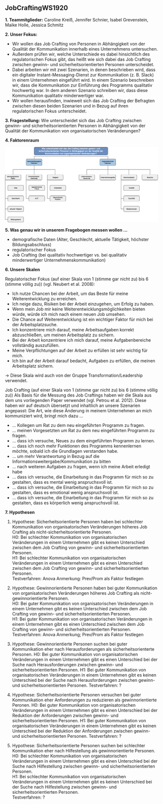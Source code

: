 
## JobCraftingWS1920


**1. Teammitglieder:** Caroline Kreiß, Jennifer Schnier, Isabel Grevenstein, Maike Holle, Jessica Schmitz

**2. Unser Fokus:** 

* Wir wollen das Job Crafting von Personen in Abhängigkeit von der Qualität der Kommunikation innerhalb eines Unternehmens untersuchen.
* Außerdem prüfen wir, welche Unterschiede es dabei hinsichtlich des regulatorischen Fokus gibt, das heißt wie sich dabei das Job Crafting zwischen gewinn- und sicherheitsorientierten Personen unterscheidet.
* Dabei arbeiten wir mit zwei Szenarien, in denen beschrieben wird, dass ein digitaler Instant-Messaging-Dienst zur Kommunikation (z. B. Slack) in einem Unternehmen eingeführt wird. In einem Szenario beschreiben wir, dass die Kommunikation zur Einführung des Programms qualitativ hochwertig war. In dem anderen Szenario schreiben wir, dass diese Kommunikation qualitativ minderwertiger war. 
* Wir wollen herausfinden, inwieweit sich das Job Crafting der Befragten zwischen diesen beiden Szenarien und in Bezug auf ihren regulatorischen Fokus unterscheidet.

**3. Fragestellung:** Wie unterscheidet sich das Job Crafting zwischen gewinn- und sicherheitsorientierten Personen in Abhängigkeit von der Qualität der Kommunikation von organisatorischen Veränderungen?

**4. Faktorenraum**

![Faktorenraum](https://raw.githubusercontent.com/JessicaS2512/JobCraftingWS1920/master/images/Faktorenraum%20Job%20Crafting.png)

**5. Was genau wir in unserem Fragebogen messen wollen ...**

* demografische Daten (Alter, Geschlecht, aktuelle Tätigkeit, höchster Bildungsabschluss)
* regulatorischer Fokus
* Job Crafting (bei qualitativ hochwertiger vs. bei qualitativ minderwertiger Unternehmenskommunikation)

**6. Unsere Skalen**

Regulatorischer Fokus (auf einer Skala von 1 (stimme gar nicht zu) bis 6 (stimme völlig zu)) (vgl. Neubert et al. 2008):

* Ich nutze Chancen bei der Arbeit, um das Beste für meine Weiterentwicklung zu erreichen.
* Ich neige dazu, Risiken bei der Arbeit einzugehen, um Erfolg zu haben.
* Wenn mein Job mir keine Weiterentwicklungsmöglichkeiten bieten würde, würde ich mich nach einem neuen Job umsehen.
* Die Chance auf Weiterentwicklung ist ein wichtiger Faktor für mich bei der Arbeitsplatzsuche.
* Ich konzentriere mich darauf, meine Arbeitsaufgaben korrekt abzuschließen, um meinen Arbeitsplatz zu sichern.
* Bei der Arbeit konzentriere ich mich darauf, meine Aufgabenbereiche vollständig auszufüllen.
* Meine Verpflichtungen auf der Arbeit zu erfüllen ist sehr wichtig für mich.
* Ich bin auf der Arbeit darauf bedacht, Aufgaben zu erfüllen, die meinen Arbeitsplatz sichern.

-> Diese Skala wird auch von der Gruppe Transformation/Leadership verwendet.

Job Crafting (auf einer Skala von 1 (stimme gar nicht zu) bis 6 (stimme völlig zu)) 
Als Basis für die Messung des Job Craftings haben wir die Skala aus dem uns vorliegenden Paper verwendet (vgl. Petrou et al. 2012). Diese haben wir auf deutsch übersetzt und inhaltlich an unsere Szenarien angepasst:
Die Art, wie diese Änderung in meinem Unternehmen an mich kommuniziert wird, bringt mich dazu ...

* ... Kollegen um Rat zu dem neu eingeführten Programm zu fragen.
* ... meinen Vorgesetzten um Rat zu dem neu eingeführten Programm zu fragen.
* ... dass ich versuche, Neues zu dem eingeführten Programm zu lernen.
* ... dass ich noch mehr Funktionen des Programms kennenlernen möchte, sobald ich die Grundlagen verstanden habe.
* ... um mehr Verantwortung in Bezug auf die Informationsweitergabe/Kommunikation zu bitten
* ... nach weiteren Aufgaben zu fragen, wenn ich meine Arbeit erledigt habe
* ... dass ich versuche, die Einarbeitung in das Programm für mich so zu gestalten, dass es mental wenig anspruchsvoll ist.
* ... dass ich versuche, die Einarbeitung in das Programm für mich so zu gestalten, dass es emotional wenig anspruchsvoll ist.
* ... dass ich versuche, die Einarbeitung in das Programm für mich so zu gestalten, dass es körperlich wenig anspruchsvoll ist.

**7. Hypothesen**

1. Hypothese: Sicherheitsorientierte Personen haben bei schlechter Kommunikation von organisatorischen Veränderungen höheres Job Crafting als nicht-sicherheitsorientierte Personen.  
H0: Bei schlechter Kommunikation von organisatorischen Veränderungen in einem Unternehmen gibt es keinen Unterschied zwischen dem Job Crafting von gewinn- und sicherheitsorientierten Personen.  
H1: Bei schlechter Kommunikation von organisatorischen Veränderungen in einem Unternehmen gibt es einen Unterschied zwischen dem Job Crafting von gewinn- und sicherheitsorientierten Personen.  
Testverfahren: Anova 
Anmerkung: Prev/Prom als Faktor festlegen

2. Hypothese: Gewinnorientierte Personen haben bei guter Kommunikation von organisatorischen Veränderungen höheres Job Crafting als nicht-gewinnorientierte Personen.   
H0: Bei guter Kommunikation von organisatorischen Veränderungen in einem Unternehmen gibt es keinen Unterschied zwischen dem Job Crafting von gewinn- und sicherheitsorientierten Personen.  
H1: Bei guter Kommunikation von organisatorischen Veränderungen in einem Unternehmen gibt es einen Unterschied zwischen dem Job Crafting von gewinn- und sicherheitsorientierten Personen.  
Testverfahren: Anova 
Anmerkung; Prev/Prom als Faktor festlegen

3. Hypothese: Gewinnorientierte Personen suchen bei guter Kommunikation eher nach Herausforderungen als sicherheitsorienterte Personen.
H0: Bei guter Kommunikation von organisatorischen Veränderungen in einem Unternehmen gibt es einen Unterschied bei der Suche nach Herausforderungen zwischen gewinn- und sicherheitsorientierten Personen. 
H1: Bei guter Kommunikation von organisatorischen Veränderungen in einem Unternehmen gibt es keinen Unterschied bei der Suche nach Herausforderungen zwischen gewinn- und sicherheitsorientierten Personen. 
Testverfahren: ?

4. Hypothese: Sicherheitsorientierte Personen versuchen bei guter Kommunikation eher Anforderungen zu reduzieren als gewinnorientierte Peronen.
H0: Bei guter Kommunikation von organisatorischen Veränderungen in einem Unternehmen gibt es einen Unterschied bei der Reduktion der Anforderungen zwischen gewinn- und sicherheitsorientierten Personen.
H1: Bei guter Kommunikation von organisatorischen Veränderungen in einem Unternehmen gibt es keinen Unterschied bei der Reduktion der Anforderungen zwischen gewinn- und sicherheitsorientierten Personen. 
Testverfahren: ?

5. Hypothese: Sicherheitsorientierte Personen suchen bei schlechter Kommunikation eher nach Hilfestellung als gewinnorientierte Personen.
H0: Bei schlechter Kommunikation von organisatorischen Veränderungen in einem Unternehmen gibt es einen Unterschied bei der Suche nach Hilfestellung zwischen gewinn- und sicherheitsorientierten Personen.  
H1: Bei schlechter Kommunikation von organisatorischen Veränderungen in einem Unternehmen gibt es keinen Unterschied bei der Suche nach Hilfestellung zwischen gewinn- und sicherheitsorientierten Personen.  
Testverfahren: ?

